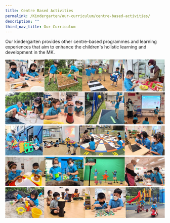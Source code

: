 ```yaml
---
title: Centre Based Activities
permalink: /Kindergarten/our-curriculum/centre-based-activities/
description: ""
third_nav_title: Our Curriculum
---
```


Our kindergarten provides other centre-based programmes and learning experiences that aim to enhance the children's holistic learning and development in the MK.

![](/images/MK/centre%20based%20activity%201.jpg)
![](/images/MK/centre%20based%20activity%202.jpg)
![](/images/MK/centre%20based%20activity%203.jpg)
![](/images/MK/centre%20based%20activity%204.jpg)
![](/images/MK/centre%20based%20activity%205.jpg)